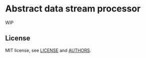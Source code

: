 # Abstract data stream processor

WIP

## License

MIT license, see [LICENSE](LICENSE) and [AUTHORS](AUTHORS).
